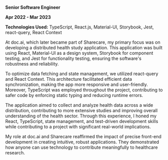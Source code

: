 **Senior Software Engineer**

**Apr 2022 - Mar 2023**

**Technologies Used:** TypeScript, React.js, Material-UI, Storybook, Jest, react-query, React Context

At doc.ai, which later became part of Sharecare, my primary focus was on developing a distributed health study application. This application was built using React, Material-UI as a design system, Storybook for component testing, and Jest for functionality testing, ensuring the software's robustness and reliability.

To optimize data fetching and state management, we utilized react-query and React Context. This architecture facilitated efficient data synchronization, making the app more responsive and user-friendly. Moreover, TypeScript was employed throughout the project, contributing to safer code by enforcing static typing and reducing runtime errors.

The application aimed to collect and analyze health data across a wide distribution, contributing to more extensive studies and improving overall understanding of the health sector. Through this experience, I honed my React, TypeScript, state management, and test-driven development skills while contributing to a project with significant real-world implications.

My role at doc.ai and Sharecare reaffirmed the impact of precise front-end development in creating intuitive, robust applications. They demonstrated how anyone can use technology to contribute meaningfully to healthcare research.
